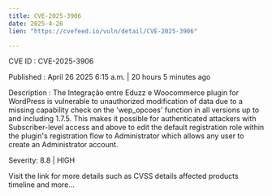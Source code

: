 ```yaml
---
title: CVE-2025-3906
date: 2025-4-26
lien: "https://cvefeed.io/vuln/detail/CVE-2025-3906"

---
```


CVE ID : CVE-2025-3906

Published :  April 26
2025
6:15 a.m. | 20 hours
5 minutes ago

Description : The Integração entre Eduzz e Woocommerce plugin for WordPress is vulnerable to unauthorized modification of data due to a missing capability check on the 'wep_opcoes' function in all versions up to
and including
1.7.5. This makes it possible for authenticated attackers
with Subscriber-level access and above
to edit the default registration role within the plugin's registration flow to Administrator
which allows any user to create an Administrator account.

Severity: 8.8 | HIGH

Visit the link for more details
such as CVSS details
affected products
timeline
and more...
